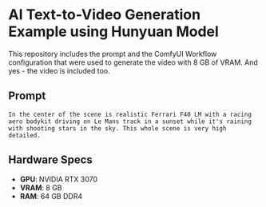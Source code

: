 # AI Text-to-Video Generation Example using Hunyuan Model

This repository includes the prompt and the ComfyUI Workflow configuration that were used to generate the video with 8 GB of VRAM. And yes - the video is included too.

## Prompt
``
In the center of the scene is realistic Ferrari F40 LM with a racing aero bodykit driving on Le Mans track in a sunset while it's raining with shooting stars in the sky. This whole scene is very high detailed.
``

## Hardware Specs
* **GPU**: NVIDIA RTX 3070
* **VRAM**: 8 GB
* **RAM**: 64 GB DDR4
